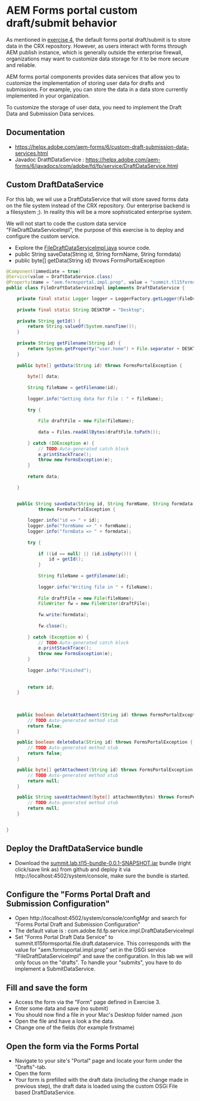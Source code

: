 # AEM Forms portal custom draft/submit behavior

As mentioned in [exercise 4](../exercise4/README.md), the default forms portal draft/submit is to store data in the CRX repository. However, as users interact with forms through AEM publish instance, which is generally outside the enterprise firewall, organizations may want to customize data storage for it to be more secure and reliable.

AEM forms portal components provides data services that allow you to customize the implementation of storing user data for drafts and submissions. For example, you can store the data in a data store currently implemented in your organization.

To customize the storage of user data, you need to implement the Draft Data and Submission Data services.

## Documentation

* https://helpx.adobe.com/aem-forms/6/custom-draft-submission-data-services.html
* Javadoc DratftDataService : https://helpx.adobe.com/aem-forms/6/javadocs/com/adobe/fd/fp/service/DraftDataService.html

## Custom DraftDataService

For this lab, we wil use a DraftDataService that will store saved forms data on the file system instead of the CRX repository. Our enterprise backend is a filesystem ;). In reality this will be a more sophisticated enterprise system.

We will not start to code the custom data service "FileDraftDataServiceImpl", the purpose of this exercise is to deploy and configure the custom service.

* Explore the [FileDraftDataServiceImpl.java](../resources/FileDraftDataServiceImpl.java) source code.
* public String saveData(String id, String formName, String formdata)
* public byte[] getData(String id) throws FormsPortalException

```java
@Component(immediate = true)
@Service(value = DraftDataService.class)
@Property(name = "aem.formsportal.impl.prop", value = "summit.tl15formsportal.file.draft.dataservice")
public class FileDraftDataServiceImpl implements DraftDataService {

	private final static Logger logger = LoggerFactory.getLogger(FileDraftDataServiceImpl.class);
	
	private final static String DESKTOP = "Desktop";
	
	private String getId() {
        return String.valueOf(System.nanoTime());
    }
	
	private String getFilename(String id) {
		return System.getProperty("user.home") + File.separator + DESKTOP + File.separator + id + ".json";
	}
	
	public byte[] getData(String id) throws FormsPortalException {
		
		byte[] data;
		
		String fileName = getFilename(id);
		
		logger.info("Getting data for file : " + fileName);
		
		try {
			
			File draftFile = new File(fileName);
			
			data = Files.readAllBytes(draftFile.toPath());
			
		} catch (IOException e) {
			// TODO Auto-generated catch block
			e.printStackTrace();
			throw new FormsException(e);
		}
		
		return data;
		
	}


	public String saveData(String id, String formName, String formdata)
			throws FormsPortalException {
		
		logger.info("id => " + id);
		logger.info("formName => " + formName);
		logger.info("formData => " + formdata);
		
		try {
			
			if ((id == null) || (id.isEmpty())) {	
				id = getId();
			}
			
			String fileName = getFilename(id);
			
			logger.info("Writing file in " + fileName);
			
			File draftFile = new File(fileName);
			FileWriter fw = new FileWriter(draftFile);
			
			fw.write(formdata);
			
			fw.close();
			
		} catch (Exception e) {
			// TODO Auto-generated catch block
			e.printStackTrace();
			throw new FormsException(e);
		}
		
		logger.info("Finished");
		
		
		return id;
	}
	
	
	
	public boolean deleteAttachment(String id) throws FormsPortalException {
		// TODO Auto-generated method stub
		return false;
	}

	public boolean deleteData(String id) throws FormsPortalException {
		// TODO Auto-generated method stub
		return false;
	}

	public byte[] getAttachment(String id) throws FormsPortalException {
		// TODO Auto-generated method stub
		return null;
	}

	public String saveAttachment(byte[] attachmentBytes) throws FormsPortalException {
		// TODO Auto-generated method stub
		return null;
	}


}
```

## Deploy the DraftDataService bundle

* Download the [summit.lab.tl15-bundle-0.0.1-SNAPSHOT.jar](resources/summit.lab.tl15-bundle-0.0.1-SNAPSHOT.jar) bundle (right click/save link as) from github and deploy it via http://localhost:4502/system/console, make sure the bundle is started.

## Configure the "Forms Portal Draft and Submission Configuration"

* Open http://localhost:4502/system/console/configMgr and search for "Forms Portal Draft and Submission Configuration"
* The default value is : com.adobe.fd.fp.service.impl.DraftDataServiceImpl
* Set "Forms Portal Draft Data Service" to summit.tl15formsportal.file.draft.dataservice. This corresponds with the value for "aem.formsportal.impl.prop" set in the OSGi service "FileDraftDataServiceImpl" and save the configuration. In this lab we will only focus on the "drafts". To handle your "submits", you have to do implement a SubmitDataService.

## Fill and save the form

* Access the form via the "Form" page defined in Exercise 3.
* Enter some data and save (no submit)
* You should now find a file in your Mac's Desktop folder named <number>.json
* Open the file and have a look a the data.
* Change one of the fields (for example firstname)
    
## Open the form via the Forms Portal 

* Navigate to your site's "Portal" page and locate your form under the "Drafts"-tab.
* Open the form
* Your form is prefilled with the draft data (including the change made in previous step), the draft data is loaded using the custom OSGi File based DraftDataService.  


